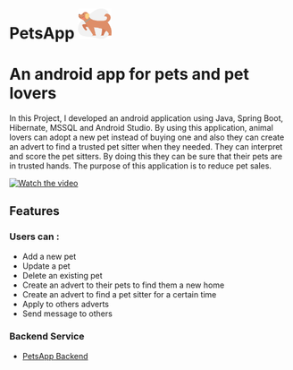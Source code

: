# PetsApp <img src="https://github.com/mecitdeniz/PetsApp/blob/master/app/src/main/res/drawable-v24/bg_dog.png" width="60">  

# An android app for pets and pet lovers

In this Project, I developed an android application using Java, Spring Boot, Hibernate, MSSQL and
Android Studio. By using this application, animal lovers can adopt a new pet instead of buying one
and also they can create an advert to find a trusted pet sitter when they needed. They can interpret
and score the pet sitters. By doing this they can be sure that their pets are in trusted hands. The
purpose of this application is to reduce pet sales.

[![Watch the video](https://img.youtube.com/vi/DXnhItcXJbc/maxresdefault.jpg)](https://www.youtube.com/watch?v=DXnhItcXJbc)

## Features
### Users can :
* Add a new pet
* Update a pet
* Delete an existing pet
* Create an advert to their pets to find them a new home
* Create an advert to find a pet sitter for a certain time
* Apply to others adverts
* Send message to others


### Backend Service
* [PetsApp Backend](https://github.com/mecitdeniz/PetsAppBackend)

          

